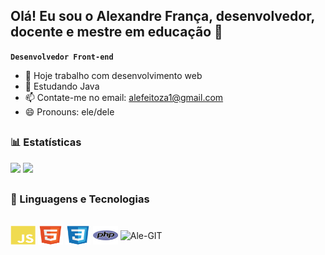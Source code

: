 ## Olá! Eu sou o Alexandre França, desenvolvedor, docente e mestre em educação 👋

**`Desenvolvedor Front-end`**

- 🔭 Hoje trabalho com desenvolvimento web
- 🌱 Estudando Java
- 📫 Contate-me no email: alefeitoza1@gmail.com
- 😄 Pronouns: ele/dele
##
  
   ### 📊 Estatísticas   
<div>
   <img height="180em" src="https://github-readme-stats.vercel.app/api?username=alexandrefeitoza&show_icons=true&theme=dracula&include_all_commits=true&count_private=true"/>
   <img height="180em" src="https://github-readme-stats.vercel.app/api/top-langs/?username=alexandrefeitoza&layout=compact&langs_count=16&theme=dracula"/>
</div>

##
### 🤖 Linguagens e Tecnologias
<div style="display: inline_block"><br>

   <img align="center" alt="Ale-Js" height="30" width="40" src="https://raw.githubusercontent.com/devicons/devicon/master/icons/javascript/javascript-plain.svg">
   <img align="center" alt="Ale-HTML" height="30" width="40" src="https://raw.githubusercontent.com/devicons/devicon/master/icons/html5/html5-original.svg">
   <img align="center" alt="Ale-CSS" height="30" width="40" src="https://raw.githubusercontent.com/devicons/devicon/master/icons/css3/css3-original.svg">
   <img align="center" alt="Ale-PHP" height="30" width="40" src="https://raw.githubusercontent.com/devicons/devicon/master/icons/php/php-original.svg">
   <img align="center" alt="Ale-GIT" height="30" width="40" src="https://cdn.jsdelivr.net/gh/devicons/devicon@latest/icons/git/git-original.svg">
 </div>
 
##

